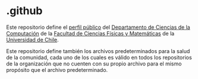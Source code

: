 # .github

Este repositorio define el [perfil público](https://github.com/dcc-uchile) del [Departamento de
Ciencias de la Computación](https://dcc.uchile.cl) de la
[Facultad de Ciencias Físicas y Matemáticas](https://ingenieria.uchile.cl) de la
[Universidad de Chile](https://uchile.cl).

Este repositorio define también los archivos predeterminados para la salud de la comunidad, cada uno
de los cuales es válido en todos los repositorios de la organización que no cuenten con su propio
archivo para el mismo propósito que el archivo predeterminado.

